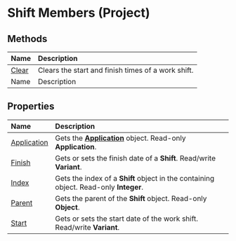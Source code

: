 
# Shift Members (Project)


## Methods



|**Name**|**Description**|
|:-----|:-----|
| [Clear](89243732-8c83-ba1e-01ff-fdbfa4d4c4d2.md)|Clears the start and finish times of a work shift.|
|Name|Description|

## Properties



|**Name**|**Description**|
|:-----|:-----|
| [Application](59c941ed-2cb4-4cf8-5526-e9489abd619a.md)|Gets the  **[Application](8eb91712-7784-a102-38c0-19bb056c27e9.md)** object. Read-only **Application**.|
| [Finish](f91768b9-fb9b-d557-31a4-5284fb037237.md)|Gets or sets the finish date of a  **Shift**. Read/write  **Variant**.|
| [Index](dae37122-f745-2728-5004-b3b3d7ad188a.md)|Gets the index of a  **Shift** object in the containing object. Read-only **Integer**.|
| [Parent](bb657345-0310-d616-1fd8-e08155cb8ddf.md)|Gets the parent of the  **Shift** object. Read-only **Object**.|
| [Start](0e5232a0-a056-8933-a9cc-87c516784302.md)|Gets or sets the start date of the work shift. Read/write  **Variant**.|
